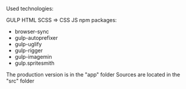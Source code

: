 Used technologies:

GULP
HTML
SCSS => CSS
JS
npm packages:
 - browser-sync
 - gulp-autoprefixer
 - gulp-uglify
 - gulp-rigger
 - gulp-imagemin
 - gulp.spritesmith

The production version is in the "app" folder
Sources are located in the "src" folder
